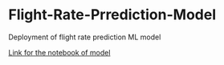 # Flight-Rate-Prrediction-Model
Deployment of flight rate prediction ML model

[Link for the notebook of model](https://github.com/DDR7707/Kaggle-Projects/blob/main/Kaggle%20Flight%20Rates.ipynb)
